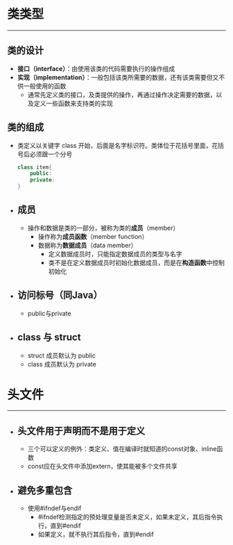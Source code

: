 # 类类型
---
## 类的设计
- **接口（interface）**：由使用该类的代码需要执行的操作组成
- **实现（implementation）**：一般包括该类所需要的数据，还有该类需要但又不供一般使用的函数
  - 通常先定义类的接口，及类提供的操作，再通过操作决定需要的数据，以及定义一些函数来支持类的实现
## 类的组成
- 类定义以关键字 class 开始，后面是名字标识符。类体位于花括号里面，花括号后必须跟一个分号
    ```c++
    class item{
        public:
        private:
    }
    ```
- ## 成员
  - 操作和数据是类的一部分，被称为类的**成员**（member）
    - 操作称为**成员函数**（member function）
    - 数据称为**数据成员**（data member）
      - 定义数据成员时，只能指定数据成员的类型与名字
      - 类不是在定义数据成员时初始化数据成员，而是在**构造函数**中控制初始化
- ## 访问标号（同Java）
  - public与private
- ## class 与 struct
  - struct 成员默认为 public
  - class 成员默认为 private
# 头文件
---
- ## 头文件用于声明而不是用于定义
  - 三个可以定义的例外：类定义、值在编译时就知道的const对象、inline函数
  - const应在头文件中添加extern，使其能被多个文件共享
- ## 避免多重包含
  - 使用#ifndef与endif
    - #ifndef检测指定的预处理变量是否未定义，如果未定义，其后指令执行，直到#endif
    - 如果定义，就不执行其后指令，直到#endif